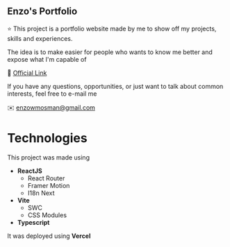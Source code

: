 ## Enzo's Portfolio

:star: This project is a portfolio website made by me to show off my projects, skills and experiences.

The idea is to make easier for people who wants to know me better and expose what I'm capable of

:link: [Official Link](https://www.enzomosman.com)

If you have any questions, opportunities, or just want to talk about common interests, feel free to e-mail me

:envelope: enzowmosman@gmail.com

# Technologies

This project was made using

* **ReactJS**
  * React Router
  * Framer Motion
  * I18n Next
* **Vite**
  * SWC
  * CSS Modules
* **Typescript**

It was deployed using **Vercel**